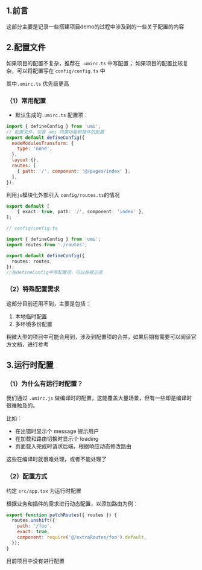 ## 1.前言

这部分主要是记录一些搭建项目demo的过程中涉及到的一些关于配置的内容

## 2.配置文件

如果项目的配置不复杂，推荐在 `.umirc.ts` 中写配置； 如果项目的配置比较复杂，可以将配置写在 `config/config.ts` 中

其中`.umirc.ts` 优先级更高

### （1）常用配置

* 默认生成的`.umirc.ts` 配置项：

```javascript
import { defineConfig } from 'umi';
// 配置文件，包含 umi 内置功能和插件的配置
export default defineConfig({
  nodeModulesTransform: {
    type: 'none',
  },
  layout:{},
  routes: [
    { path: '/', component: '@/pages/index' },
  ],
});
```

利用`js`模块化外部引入 `config/routes.ts`的情况

```typescript
export default [
    { exact: true, path: '/', component: 'index' },
];
```

```typescript
// config/config.ts

import { defineConfig } from 'umi';
import routes from './routes';

export default defineConfig({
  routes: routes,
});
//在defineConfig中写配置项，可以有提示项
```

### （2）特殊配置需求

这部分目前还用不到，主要是包括：

1. 本地临时配置
2. 多环境多份配置

稍微大型的项目中可能会用到，涉及到配置项的合并，如果后期有需要可以阅读官方文档，进行参考

## 3.运行时配置

### （1）为什么有运行时配置？

我们通过 `.umirc.js` 做编译时的配置，这能覆盖大量场景，但有一些却是编译时很难触及的。

比如：

- 在出错时显示个 message 提示用户
- 在加载和路由切换时显示个 loading
- 页面载入完成时请求后端，根据响应动态修改路由

这些在编译时就很难处理，或者不能处理了

### （2）配置方式

约定 `src/app.tsx` 为运行时配置

根据业务和插件的需求进行动态配置，以添加路由为例：

```javascript
export function patchRoutes({ routes }) {
  routes.unshift({
    path: '/foo',
    exact: true,
    component: require('@/extraRoutes/foo').default,
  });
}
```

目前项目中没有进行配置

